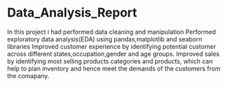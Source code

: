 # Data_Analysis_Report
In this project i had performed data cleaning and manipulation
Performed exploratory data analysis(EDA) using pandas,matplotlib and seaborn libraries
Improved customer experience by identifying potential customer across different states,occupation,gender and age groups.
Improved sales by identifying most selling products categories and products, which can help to plan inventory and hence meet the demands of the customers from the comapany.
